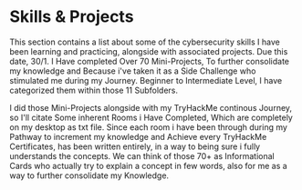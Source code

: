 # Skills & Projects

This section contains a list about some of the cybersecurity skills I have been learning and practicing, alongside with associated projects.
Due this date, 30/1. I Have completed Over 70 Mini-Projects, To further consolidate my knowledge and Because i've taken it as a Side Challenge who stimulated me during my Journey.
Beginner to Intermediate Level, I have categorized them within those 11 Subfolders.

I did those Mini-Projects alongside with my TryHackMe continous Journey, so I'll citate Some inherent Rooms i Have Completed, Which are completely on my desktop as txt file.
Since each room i have been through during my Pathway to increment my knowledge and Achieve every TryHackMe Certificates, has been written entirely, in a way to being sure i fully understands the concepts.
We can think of those 70+ as Informational Cards who actually try to explain a concept in few words, also for me as a way to further consolidate my Knowledge.
